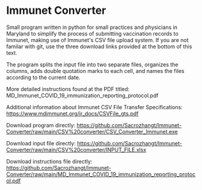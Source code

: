 # Immunet Converter


Small program written in python for small practices and physicians in Maryland to simplify the process of submitting vaccination records to Immunet, making use of Immunet's CSV file upload system. If you are not familar with git, use the three download links provided at the bottom of this text.

The program splits the input file into two separate files, organizes the columns, adds double quotation marks to each cell, and names the files according to the current date. 

More detailed instructions found at the PDF titled: MD_Immunet_COVID_19_immunization_reporting_protocol.pdf

Additional information about Immunet CSV File Transfer Specifications: https://www.mdimmunet.org/ir_docs/CSVFile_gts.pdf


Download program directly: https://github.com/Sacrozhangt/Immunet-Converter/raw/main/CSV%20converter/CSV_Converter_Immunet.exe

Download input file directly: https://github.com/Sacrozhangt/Immunet-Converter/raw/main/CSV%20converter/INPUT_FILE.xlsx

Download instructions file directly: https://github.com/Sacrozhangt/Immunet-Converter/raw/main/MD_Immunet_COVID_19_immunization_reporting_protocol.pdf
